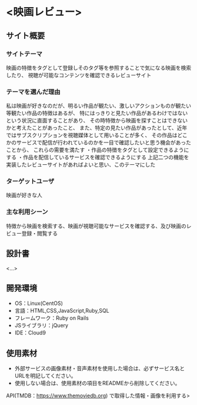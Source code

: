 # <映画レビュー>

## サイト概要
### サイトテーマ
映画の特徴をタグとして登録しそのタグ等を参照することで気になる映画を検索したり、
視聴が可能なコンテンツを確認できるレビューサイト

### テーマを選んだ理由
私は映画が好きなのだが、明るい作品が観たい、激しいアクションものが観たい等観たい作品の特徴はあるが、
特にはっきりと見たい作品があるわけではないという状況に直面することがあり、
その時特徴から映画を探すことはできないかと考えたことがあったこと、
また、特定の見たい作品があったとして、近年ではサブスクリプションを視聴媒体として用いることが多く、
その作品はどこかのサービスで配信が行われているのかを一目で確認したいと思う機会があったことから、
これらの需要を満たす
・作品の特徴をタグとして設定できるようにする
・作品を配信しているサービスを確認できるようにする
上記二つの機能を実装したレビューサイトがあればよいと思い、このテーマにした

### ターゲットユーザ
映画が好きな人

### 主な利用シーン
特徴から映画を検索する、映画が視聴可能なサービスを確認する、及び映画のレビュー登録・閲覧する

## 設計書
<...>

## 開発環境
- OS：Linux(CentOS)
- 言語：HTML,CSS,JavaScript,Ruby,SQL
- フレームワーク：Ruby on Rails
- JSライブラリ：jQuery
- IDE：Cloud9

## 使用素材
- 外部サービスの画像素材・音声素材を使用した場合は、必ずサービス名とURLを明記してください。
- 使用しない場合は、使用素材の項目をREADMEから削除してください。

API(TMDB：https://www.themoviedb.org) で取得した情報・画像を利用する>

